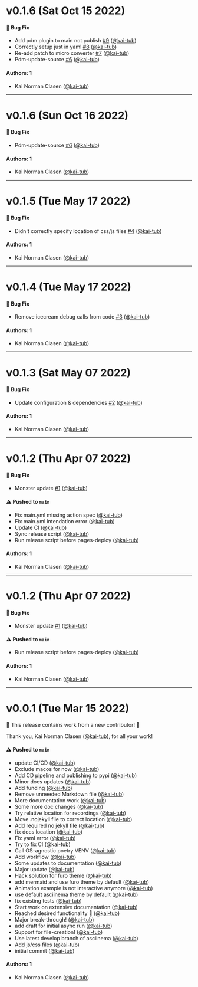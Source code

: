 # v0.1.6 (Sat Oct 15 2022)

#### 🐛 Bug Fix

- Add pdm plugin to main not publish [#9](https://github.com/kai-tub/sphinx_cli_recorder/pull/9) ([@kai-tub](https://github.com/kai-tub))
- Correctly setup just in yaml [#8](https://github.com/kai-tub/sphinx_cli_recorder/pull/8) ([@kai-tub](https://github.com/kai-tub))
- Re-add patch to micro converter [#7](https://github.com/kai-tub/sphinx_cli_recorder/pull/7) ([@kai-tub](https://github.com/kai-tub))
- Pdm-update-source [#6](https://github.com/kai-tub/sphinx_cli_recorder/pull/6) ([@kai-tub](https://github.com/kai-tub))

#### Authors: 1

- Kai Norman Clasen ([@kai-tub](https://github.com/kai-tub))

---

# v0.1.6 (Sun Oct 16 2022)

#### 🐛 Bug Fix

- Pdm-update-source [#6](https://github.com/kai-tub/sphinx_cli_recorder/pull/6) ([@kai-tub](https://github.com/kai-tub))

#### Authors: 1

- Kai Norman Clasen ([@kai-tub](https://github.com/kai-tub))

---

# v0.1.5 (Tue May 17 2022)

#### 🐛 Bug Fix

- Didn't correctly specify location of css/js files [#4](https://github.com/kai-tub/sphinx_cli_recorder/pull/4) ([@kai-tub](https://github.com/kai-tub))

#### Authors: 1

- Kai Norman Clasen ([@kai-tub](https://github.com/kai-tub))

---

# v0.1.4 (Tue May 17 2022)

#### 🐛 Bug Fix

- Remove icecream debug calls from code [#3](https://github.com/kai-tub/sphinx_cli_recorder/pull/3) ([@kai-tub](https://github.com/kai-tub))

#### Authors: 1

- Kai Norman Clasen ([@kai-tub](https://github.com/kai-tub))

---

# v0.1.3 (Sat May 07 2022)

#### 🐛 Bug Fix

- Update configuration & dependencies [#2](https://github.com/kai-tub/sphinx_cli_recorder/pull/2) ([@kai-tub](https://github.com/kai-tub))

#### Authors: 1

- Kai Norman Clasen ([@kai-tub](https://github.com/kai-tub))

---

# v0.1.2 (Thu Apr 07 2022)

#### 🐛 Bug Fix

- Monster update [#1](https://github.com/kai-tub/sphinx_cli_recorder/pull/1) ([@kai-tub](https://github.com/kai-tub))

#### ⚠️ Pushed to `main`

- Fix main.yml missing action spec ([@kai-tub](https://github.com/kai-tub))
- Fix main.yml intendation error ([@kai-tub](https://github.com/kai-tub))
- Update CI ([@kai-tub](https://github.com/kai-tub))
- Sync release script ([@kai-tub](https://github.com/kai-tub))
- Run release script before pages-deploy ([@kai-tub](https://github.com/kai-tub))

#### Authors: 1

- Kai Norman Clasen ([@kai-tub](https://github.com/kai-tub))

---

# v0.1.2 (Thu Apr 07 2022)

#### 🐛 Bug Fix

- Monster update [#1](https://github.com/kai-tub/sphinx_cli_recorder/pull/1) ([@kai-tub](https://github.com/kai-tub))

#### ⚠️ Pushed to `main`

- Run release script before pages-deploy ([@kai-tub](https://github.com/kai-tub))

#### Authors: 1

- Kai Norman Clasen ([@kai-tub](https://github.com/kai-tub))

---

# v0.0.1 (Tue Mar 15 2022)

:tada: This release contains work from a new contributor! :tada:

Thank you, Kai Norman Clasen ([@kai-tub](https://github.com/kai-tub)), for all your work!

#### ⚠️ Pushed to `main`

- update CI/CD ([@kai-tub](https://github.com/kai-tub))
- Exclude macos for now ([@kai-tub](https://github.com/kai-tub))
- Add CD pipeline and publishing to pypi ([@kai-tub](https://github.com/kai-tub))
- Minor docs updates ([@kai-tub](https://github.com/kai-tub))
- Add funding ([@kai-tub](https://github.com/kai-tub))
- Remove unneeded Markdown file ([@kai-tub](https://github.com/kai-tub))
- More documentation work ([@kai-tub](https://github.com/kai-tub))
- Some more doc changes ([@kai-tub](https://github.com/kai-tub))
- Try relative location for recordings ([@kai-tub](https://github.com/kai-tub))
- Move .nojekyll file to correct location ([@kai-tub](https://github.com/kai-tub))
- Add required no jekyll file ([@kai-tub](https://github.com/kai-tub))
- fix docs location ([@kai-tub](https://github.com/kai-tub))
- Fix yaml error ([@kai-tub](https://github.com/kai-tub))
- Try to fix CI ([@kai-tub](https://github.com/kai-tub))
- Call OS-agnostic poetry VENV ([@kai-tub](https://github.com/kai-tub))
- Add workflow ([@kai-tub](https://github.com/kai-tub))
- Some updates to documentation ([@kai-tub](https://github.com/kai-tub))
- Major update ([@kai-tub](https://github.com/kai-tub))
- Hack solution for furo theme ([@kai-tub](https://github.com/kai-tub))
- add mermaid and use furo theme by default ([@kai-tub](https://github.com/kai-tub))
- Animation example is not interactive anymore ([@kai-tub](https://github.com/kai-tub))
- use default asciinema theme by default ([@kai-tub](https://github.com/kai-tub))
- fix existing tests ([@kai-tub](https://github.com/kai-tub))
- Start work on extensive documentation ([@kai-tub](https://github.com/kai-tub))
- Reached desired functionality :tada: ([@kai-tub](https://github.com/kai-tub))
- Major break-through! ([@kai-tub](https://github.com/kai-tub))
- add draft for initial async run ([@kai-tub](https://github.com/kai-tub))
- Support for file-creation! ([@kai-tub](https://github.com/kai-tub))
- Use latest develop branch of asciinema ([@kai-tub](https://github.com/kai-tub))
- Add js/css files ([@kai-tub](https://github.com/kai-tub))
- initial commit ([@kai-tub](https://github.com/kai-tub))

#### Authors: 1

- Kai Norman Clasen ([@kai-tub](https://github.com/kai-tub))
